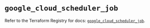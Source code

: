 # `google_cloud_scheduler_job`

Refer to the Terraform Registry for docs: [`google_cloud_scheduler_job`](https://registry.terraform.io/providers/hashicorp/google/6.14.0/docs/resources/cloud_scheduler_job).

